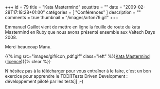 +++
id = 79
title = "Kata Mastermind"
soustitre = ""
date = "2009-02-28T17:18:28+01:00"
catégories = [ "Conférences" ]
description = ""
comments = true
thumbnail = "/images/arton79.gif"
+++

<div class="chapo"></div>
Emmanuel Gaillot vient de mettre en ligne la feuille de route du kata Mastermind en Ruby que nous avons présenté ensemble aux Valtech Days 2008.

Merci beaucoup Manu.

{{% img src="images/gif/icon_pdf.gif" class="left" %}}[Kata Mastermind](http://sites.google.com/site/emmanuelgaillot/katas/) ([licence](http://creativecommons.org/licenses/by-nc-sa/2.0/fr/)){{% clear %}}

N'hésitez pas à la télécharger pour vous entraîner à le faire, c'est un bon exercice pour apprendre le TDD[[Tests Driven Development : développement piloté par les tests]] ;-)